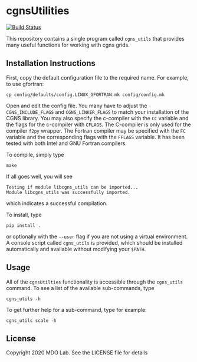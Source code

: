 # cgnsUtilities
[![Build Status](https://dev.azure.com/mdolab/Public/_apis/build/status/mdolab.cgnsutilities?repoName=mdolab%2Fcgnsutilities&branchName=master)](https://dev.azure.com/mdolab/Public/_build/latest?definitionId=16&repoName=mdolab%2Fcgnsutilities&branchName=master)

This repository contains a single program called `cgns_utils` that
provides many useful functions for working with cgns grids. 

## Installation Instructions

First, copy the default configuration file to the required name. For example, to use gfortran: 
  
    cp config/defaults/config.LINUX_GFORTRAN.mk config/config.mk

Open and edit the config file.
You many have to adjust the `CGNS_INCLUDE_FLAGS` and `CGNS_LINKER_FLAGS` to match your installation of the CGNS library.
You may also specify the c-compiler with the `CC` variable and the flags for the c-compiler with `CFLAGS`.
The C-compiler is only used for the compiler `f2py` wrapper.
The Fortran compiler may be specified with the `FC` variable and the corresponding flags with the `FFLAGS` variable.
It has been tested with both Intel and GNU Fortran compilers. 

To compile, simply type

    make 

If all goes well, you will see

    Testing if module libcgns_utils can be imported...
    Module libcgns_utils was successfully imported.

which indicates a successful compilation. 

To install, type

    pip install .

or optionally with the `--user` flag if you are not using a virtual environment.
A console script called `cgns_utils` is provided, which should be installed automatically and available without modifying your `$PATH`.

## Usage

All of the `cgnsUtilties` functionality is accessible through the `cgns_utils` command.
To see a list of the available sub-commands, type

    cgns_utils -h

To get further help for a sub-command, type for example:

    cgns_utils scale -h

## License

Copyright 2020 MDO Lab. See the LICENSE file for details
